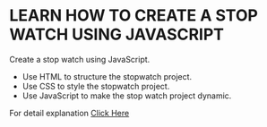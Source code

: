 # LEARN HOW TO CREATE A STOP WATCH USING JAVASCRIPT
<p>Create a stop watch using JavaScript.</p>
<ul>
<li>Use HTML to structure the stopwatch project.</li>
<li>Use CSS to style the stopwatch project.</li>
<li>Use JavaScript to make the stop watch project dynamic.</li>
</ul>
<p>For detail explanation <a href="https://projects.sparkifysolutions.com/stop-watch-project-with-javascript/">Click Here</a></p>